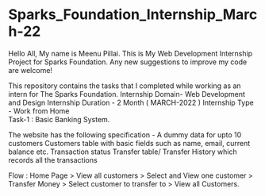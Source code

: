 # Sparks_Foundation_Internship_March-22
Hello All, My name is Meenu Pillai.
This is My Web Development Internship Project for Sparks Foundation.
Any new suggestions to improve my code are welcome!

This repository contains the tasks that I completed while working as an intern for The Sparks Foundation. 
Internship Domain- Web Development and Design Internship 
Duration - 2 Month ( MARCH-2022 ) 
Internship Type - Work from Home  
Task-1 : Basic Banking System.

The website has the following specification -
A dummy data for upto 10 customers
Customers table with basic fields such as name, email, current balance etc.
Transaction status
Transfer table/ Transfer History which records all the transactions

Flow : Home Page > View all customers > Select and View one customer > Transfer Money > Select customer to transfer to > View all Customers.
